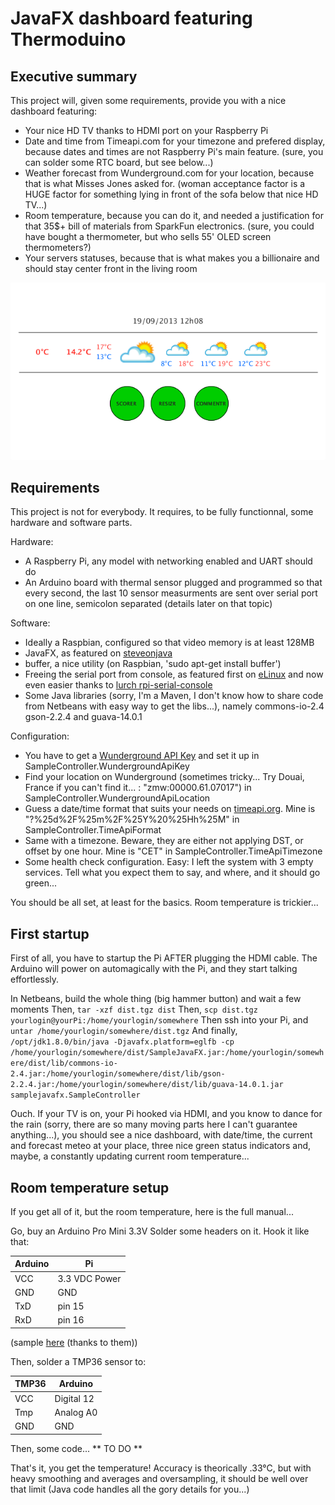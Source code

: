 JavaFX dashboard featuring Thermoduino
===

Executive summary
---

This project will, given some requirements, provide you with a nice dashboard featuring:

- Your nice HD TV thanks to HDMI port on your Raspberry Pi
- Date and time from Timeapi.com for your timezone and prefered display, because dates and times are not Raspberry Pi's main feature. (sure, you can solder some RTC board, but see below...)
- Weather forecast from Wunderground.com for your location, because that is what Misses Jones asked for. (woman acceptance factor is a HUGE factor for something lying in front of the sofa below that nice HD TV...)
- Room temperature, because you can do it, and needed a justification for that 35$+ bill of materials from SparkFun electronics. (sure, you could have bought a thermometer, but who sells 55' OLED screen thermometers?)
- Your servers statuses, because that is what makes you a billionaire and should stay center front in the living room

![Screenshot](/docs/capture.png "Screenshot (from computer test, not actual run on TV)")

Requirements
---

This project is not for everybody. It requires, to be fully functionnal, some hardware and software parts.

Hardware:

- A Raspberry Pi, any model with networking enabled and UART should do
- An Arduino board with thermal sensor plugged and programmed so that every second, the last 10 sensor measurments are sent over serial port on one line, semicolon separated (details later on that topic)

Software:

- Ideally a Raspbian, configured so that video memory is at least 128MB
- JavaFX, as featured on [steveonjava](http://javafx.steveonjava.com/javafx-on-raspberry-pi-3-easy-steps/)
- buffer, a nice utility (on Raspbian, 'sudo apt-get install buffer')
- Freeing the serial port from console, as featured first on [eLinux](http://elinux.org/RPi_Serial_Connection#Connection_to_a_microcontroller_or_other_peripheral) and now even easier thanks to [lurch rpi-serial-console](https://github.com/lurch/rpi-serial-console)
- Some Java libraries (sorry, I'm a Maven, I don't know how to share code from Netbeans with easy way to get the libs...), namely commons-io-2.4 gson-2.2.4 and guava-14.0.1

Configuration:

- You have to get a [Wunderground API Key](http://www.wunderground.com/weather/api/) and set it up in SampleController.WundergroundApiKey
- Find your location on Wunderground (sometimes tricky... Try Douai, France if you can't find it... : "zmw:00000.61.07017") in SampleController.WundergroundApiLocation
- Guess a date/time format that suits your needs on [timeapi.org](http://www.timeapi.org). Mine is "?%25d%2F%25m%2F%25Y%20%25Hh%25M" in SampleController.TimeApiFormat
- Same with a timezone. Beware, they are either not applying DST, or offset by one hour. Mine is "CET" in SampleController.TimeApiTimezone
- Some health check configuration. Easy: I left the system with 3 empty services. Tell what you expect them to say, and where, and it should go green...

You should be all set, at least for the basics. Room temperature is trickier...

First startup
---

First of all, you have to startup the Pi AFTER plugging the HDMI cable. The Arduino will power on automagically with the Pi, and they start talking effortlessly.

In Netbeans, build the whole thing (big hammer button) and wait a few moments
Then, `tar -xzf dist.tgz dist`
Then, `scp dist.tgz yourlogin@yourPi:/home/yourlogin/somewhere`
Then ssh into your Pi, and `untar /home/yourlogin/somewhere/dist.tgz`
And finally, `/opt/jdk1.8.0/bin/java -Djavafx.platform=eglfb -cp /home/yourlogin/somewhere/dist/SampleJavaFX.jar:/home/yourlogin/somewhere/dist/lib/commons-io-2.4.jar:/home/yourlogin/somewhere/dist/lib/gson-2.2.4.jar:/home/yourlogin/somewhere/dist/lib/guava-14.0.1.jar samplejavafx.SampleController`

Ouch. If your TV is on, your Pi hooked via HDMI, and you know to dance for the rain (sorry, there are so many moving parts here I can't guarantee anything...), you should see a nice dashboard, with date/time, the current and forecast meteo at your place, three nice green status indicators and, maybe, a constantly updating current room temperature...

Room temperature setup
---

If you get all of it, but the room temperature, here is the full manual...

Go, buy an Arduino Pro Mini 3.3V
Solder some headers on it.
Hook it like that:

|Arduino|Pi  |
|-------|----|
|VCC|3.3 VDC Power|
|GND|GND|
|TxD|pin 15|
|RxD|pin 16|

(sample [here](http://pi4j.com/images/serial-example-large.png) (thanks to them))

Then, solder a TMP36 sensor to:

|TMP36|Arduino|
|-----|-------|
|VCC|Digital 12|
|Tmp|Analog A0|
|GND|GND|

Then, some code... ** TO DO **

That's it, you get the temperature! Accuracy is theorically .33°C, but with heavy smoothing and averages and oversampling, it should be well over that limit (Java code handles all the gory details for you...)